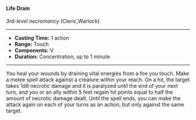 #### Life Drain
*3rd-level necromancy* (Cleric,Warlock)
___
- **Casting Time:** 1 action
- **Range:** Touch
- **Components:** V
- **Duration:** Concentration, up to 1 minute
---
You heal your wounds by draining vital energies
from a foe you touch. Make a melee spell attack
against a creature within your reach. On a hit, the
target takes 1d8 necrotic damage and it is paralyzed
until the end of your next turn, and you or an ally
within 5 feet regain hit points equal to half the
amount of necrotic damage dealt. Until the spell
ends, you can make the attack again on each of your
turns as an action, but only against the same target.
